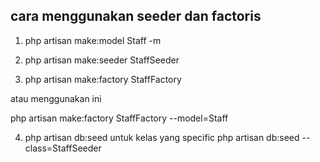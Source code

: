 ## cara menggunakan seeder dan factoris

1. php artisan make:model Staff -m

2. php artisan make:seeder StaffSeeder

3. php artisan make:factory StaffFactory 

atau menggunakan ini
 
php artisan make:factory StaffFactory 
 --model=Staff

4. php artisan db:seed
untuk kelas yang specific
php artisan db:seed --class=StaffSeeder

